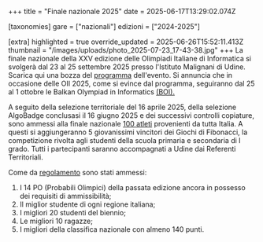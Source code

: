 +++
title = "Finale nazionale 2025"
date = 2025-06-17T13:29:02.074Z

[taxonomies]
gare = ["nazionali"]
edizioni = ["2024-2025"]

[extra]
highlighted = true
override_updated = 2025-06-26T15:52:11.413Z
thumbnail = "/images/uploads/photo_2025-07-23_17-43-38.jpg"
+++
La finale nazionale della XXV edizione delle Olimpiadi Italiane di Informatica
si svolgerà dal 23 al 25 settembre 2025 presso l'Istituto Malignani di Udine.
Scarica qui una bozza del
[programma](/documents/Programma%2023-30%20settembre%20OII.pdf) dell'evento. Si
annuncia che in occasione delle OII 2025, come si evince dal programma,
seguiranno dal 25 al 1 ottobre le Balkan Olympiad in Informatics
[(BOI).](https://boi2025.anpc.it/)

A seguito della selezione territoriale del 16 aprile 2025, della selezione AlgoBadge conclusasi il 16 giugno 2025 e dei successivi controlli copiature, sono ammessi alla
finale nazionale [100 atleti](/results/Ammessi_OII_2025.xlsx) provenienti da tutta Italia. A questi si
aggiungeranno 5 giovanissimi vincitori dei Giochi di Fibonacci, la
competizione rivolta agli studenti della scuola primaria e secondaria di I
grado. Tutti i partecipanti saranno accompagnati a Udine dai Referenti
Territoriali.

<!-- more -->

Come da [regolamento](/regulations/Regolamento_Nazionale_2025.pdf) sono stati ammessi:

1. I 14 PO (Probabili Olimpici) della passata edizione ancora in possesso dei requisiti di ammissibilità;
2. Il miglior studente di ogni regione italiana;
3. I migliori 20 studenti del biennio;
4. Le migliori 10 ragazze;
5. I migliori della classifica nazionale con almeno 140 punti.
